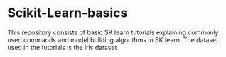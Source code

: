 # Scikit-Learn-basics
This repository consists of basic SK learn tutorials explaining commonly used commands and model building algorithms in SK learn. The dataset used in the tutorials is the iris dataset
